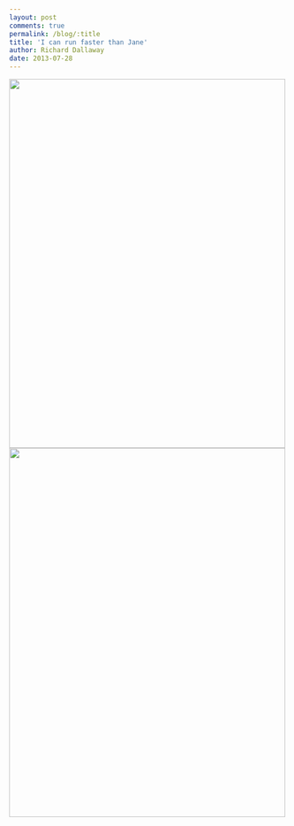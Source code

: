 ```yaml
---
layout: post
comments: true
permalink: /blog/:title
title: 'I can run faster than Jane'
author: Richard Dallaway
date: 2013-07-28
---
```


<div><a href="http://static.skitters.dallaway.com/IMG_20130728_125511.jpg"><img src="http://static.skitters.dallaway.com/IMG_20130728_125511.jpg.500.jpg" width="500" height="667"/></a></div><div><a href="http://static.skitters.dallaway.com/IMG_20130728_125517.jpg"><img src="http://static.skitters.dallaway.com/IMG_20130728_125517.jpg.500.jpg" width="500" height="667"/></a></div>


   
    
